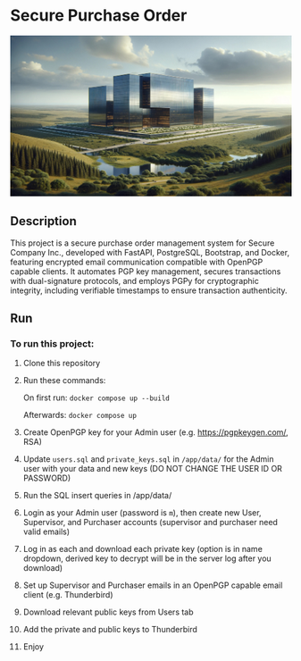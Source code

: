 # Secure Purchase Order

![Secure Company Inc.](app/static/secure_company_inc.jpg)

## Description

This project is a secure purchase order management system for Secure Company Inc., developed with FastAPI, PostgreSQL, Bootstrap, and Docker,
featuring encrypted email communication compatible with OpenPGP capable clients. It automates PGP key management, secures
transactions with dual-signature protocols, and employs PGPy for cryptographic integrity, including verifiable
timestamps to ensure transaction authenticity.

## Run

### To run this project:

1. Clone this repository

2. Run these commands:

   On first run: ```docker compose up --build```

   Afterwards: ```docker compose up```
3. Create OpenPGP key for your Admin user (e.g. https://pgpkeygen.com/, RSA)
4. Update ```users.sql``` and ```private_keys.sql``` in ```/app/data/``` for the Admin user with your data and new
   keys (DO NOT CHANGE THE USER ID OR PASSWORD)
5. Run the SQL insert queries in /app/data/
6. Login as your Admin user (password is ```m```), then create new User, Supervisor, and Purchaser accounts (supervisor
   and purchaser need valid emails)
7. Log in as each and download each private key (option is in name dropdown, derived key to decrypt will be in the
   server log after you download)
8. Set up Supervisor and Purchaser emails in an OpenPGP capable email client (e.g. Thunderbird)
9. Download relevant public keys from Users tab
10. Add the private and public keys to Thunderbird
11. Enjoy
